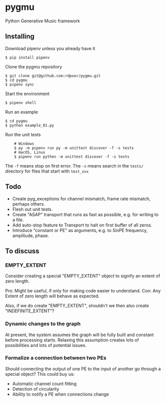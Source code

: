 # pygmu
Python  Generative Music framework

## Installing

Download pipenv unless you already have it

    $ pip install pipenv

Clone the pygmu repository

    $ git clone git@github.com:rdpoor/pygmu.git
    $ cd pygmu
    $ pipenv sync

Start the environment

    $ pipenv shell

Run an example

    $ cd pygmu
    $ python example_01.py

Run the unit tests
```
    # Windows
    $ py -m pipenv run py -m unittest discover -f -s tests
    # macOS, Linux
    $ pipenv run python -m unittest discover -f -s tests
```
The `-f` means stop on first error.  The `-s` means search in the `tests/` directory for files that start with `test_xxx`

## Todo

* Create pyg_exceptions for channel mismatch, frame rate mismatch, perhaps others.
* Flesh out unit tests.
* Create "ASAP" transport that runs as fast as possible, e.g. for writing to a file.
* Add auto-stop feature to Transport to halt on first buffer of all zeros.
* Introduce "constant or PE" as arguments, e.g. to SinPE frequency, amplitude, phase.

## To discuss

### EMPTY_EXTENT

Consider creating a special "EMPTY_EXTENT" object to signify an extent of zero length.

Pro: Might be useful, if only for making code easier to understand.
Con: Any Extent of zero length will behave as expected.

Also, if we do create "EMPTY_EXTENT", shouldn't we then also create "INDEFINITE_EXTENT"?

### Dynamic changes to the graph

At present, the system assumes the graph will be fully built and constant before 
processing starts.  Relaxing this assumption creates lots of possibilities and lots
of potential issues.

### Formalize a connection between two PEs

Should connecting the output of one PE to the input of another go through a 
special object?  This could buy us:
* Automatic channel count fitting
* Detection of circularity
* Ability to notify a PE when connections change

